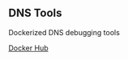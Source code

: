 ## DNS Tools
Dockerized DNS debugging tools

[Docker Hub](https://hub.docker.com/r/catherinetcai/dns-tools/)
